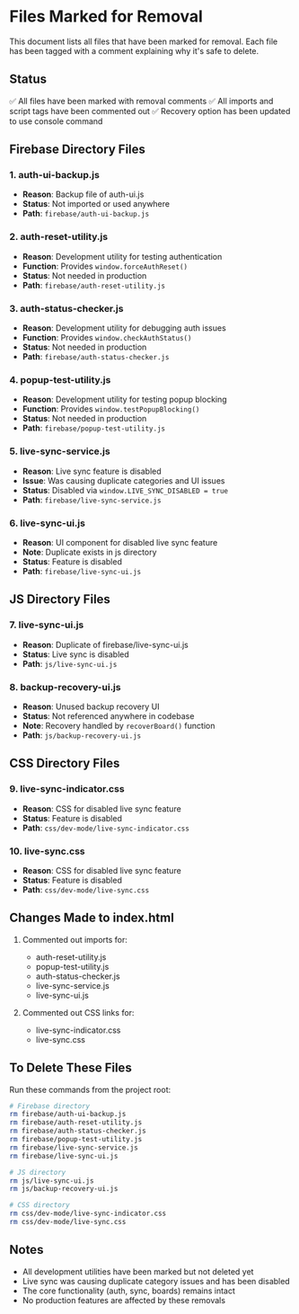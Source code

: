 # Files Marked for Removal

This document lists all files that have been marked for removal. Each file has been tagged with a comment explaining why it's safe to delete.

## Status
✅ All files have been marked with removal comments
✅ All imports and script tags have been commented out
✅ Recovery option has been updated to use console command

## Firebase Directory Files

### 1. auth-ui-backup.js
- **Reason**: Backup file of auth-ui.js
- **Status**: Not imported or used anywhere
- **Path**: `firebase/auth-ui-backup.js`

### 2. auth-reset-utility.js
- **Reason**: Development utility for testing authentication
- **Function**: Provides `window.forceAuthReset()`
- **Status**: Not needed in production
- **Path**: `firebase/auth-reset-utility.js`

### 3. auth-status-checker.js
- **Reason**: Development utility for debugging auth issues
- **Function**: Provides `window.checkAuthStatus()`
- **Status**: Not needed in production
- **Path**: `firebase/auth-status-checker.js`

### 4. popup-test-utility.js
- **Reason**: Development utility for testing popup blocking
- **Function**: Provides `window.testPopupBlocking()`
- **Status**: Not needed in production
- **Path**: `firebase/popup-test-utility.js`

### 5. live-sync-service.js
- **Reason**: Live sync feature is disabled
- **Issue**: Was causing duplicate categories and UI issues
- **Status**: Disabled via `window.LIVE_SYNC_DISABLED = true`
- **Path**: `firebase/live-sync-service.js`

### 6. live-sync-ui.js
- **Reason**: UI component for disabled live sync feature
- **Note**: Duplicate exists in js directory
- **Status**: Feature is disabled
- **Path**: `firebase/live-sync-ui.js`

## JS Directory Files

### 7. live-sync-ui.js
- **Reason**: Duplicate of firebase/live-sync-ui.js
- **Status**: Live sync is disabled
- **Path**: `js/live-sync-ui.js`

### 8. backup-recovery-ui.js
- **Reason**: Unused backup recovery UI
- **Status**: Not referenced anywhere in codebase
- **Note**: Recovery handled by `recoverBoard()` function
- **Path**: `js/backup-recovery-ui.js`

## CSS Directory Files

### 9. live-sync-indicator.css
- **Reason**: CSS for disabled live sync feature
- **Status**: Feature is disabled
- **Path**: `css/dev-mode/live-sync-indicator.css`

### 10. live-sync.css
- **Reason**: CSS for disabled live sync feature
- **Status**: Feature is disabled
- **Path**: `css/dev-mode/live-sync.css`

## Changes Made to index.html

1. Commented out imports for:
   - auth-reset-utility.js
   - popup-test-utility.js
   - auth-status-checker.js
   - live-sync-service.js
   - live-sync-ui.js

2. Commented out CSS links for:
   - live-sync-indicator.css
   - live-sync.css

## To Delete These Files

Run these commands from the project root:

```bash
# Firebase directory
rm firebase/auth-ui-backup.js
rm firebase/auth-reset-utility.js
rm firebase/auth-status-checker.js
rm firebase/popup-test-utility.js
rm firebase/live-sync-service.js
rm firebase/live-sync-ui.js

# JS directory
rm js/live-sync-ui.js
rm js/backup-recovery-ui.js

# CSS directory
rm css/dev-mode/live-sync-indicator.css
rm css/dev-mode/live-sync.css
```

## Notes

- All development utilities have been marked but not deleted yet
- Live sync was causing duplicate category issues and has been disabled
- The core functionality (auth, sync, boards) remains intact
- No production features are affected by these removals
